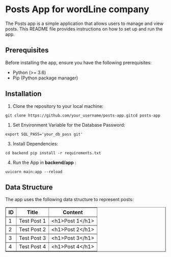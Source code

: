 <body>
<h1>Posts App for wordLine company</h1>

<p>The Posts app is a simple application that allows users to manage and view posts. This README file provides instructions on how to set up and run the app.</p>

<h2>Prerequisites</h2>
<p>Before installing the app, ensure you have the following prerequisites:</p>
    <ul>
        <li>Python (>= 3.6)</li>
        <li>Pip (Python package manager)</li>
    </ul>

<h2>Installation</h2>
    <ol>
        <li>Clone the repository to your local machine:</li>
    </ol>
    <pre><code>git clone https://github.com/your_username/posts-app.gitcd posts-app</code></pre>

<ol>
        <li>Set Environment Variable for the Database Password:</li>
    </ol>
    <pre><code>export SQL_PASS='your_db_pass git'</code></pre>


<ol start="3">
    <li>Install Dependencies:</li>
</ol>
    <pre><code>cd backend pip install -r requirements.txt</code></pre>

<ol start="4">
        <li>Run the App in <strong>backend/app</strong> :</li>
</ol>
<pre><code>uvicorn main:app --reload</code></pre>

<h2>Data Structure</h2>
    <p>The app uses the following data structure to represent posts:</p>
    <table border="1">
        <tr>
            <th>ID</th>
            <th>Title</th>
            <th>Content</th>
        </tr>
        <tr>
            <td>1</td>
            <td>Test Post 1</td>
            <td>&lt;h1&gt;Post 1&lt;/h1&gt;</td>
        </tr>
        <tr>
            <td>2</td>
            <td>Test Post 2</td>
            <td>&lt;h1&gt;Post 2&lt;/h1&gt;</td>
        </tr>
        <tr>
            <td>3</td>
            <td>Test Post 3</td>
            <td>&lt;h1&gt;Post 3&lt;/h1&gt;</td>
        </tr>
        <tr>
            <td>4</td>
            <td>Test Post 4</td>
            <td>&lt;h1&gt;Post 4&lt;/h1&gt;</td>
        </tr>
    </table>

</body>